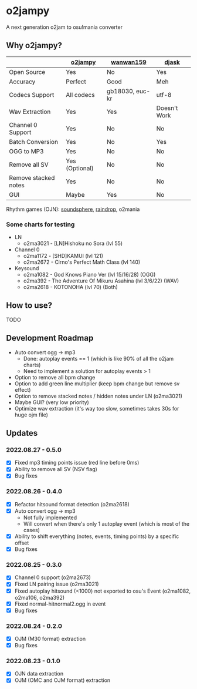 # o2jampy

A next generation o2jam to osu!mania converter

## Why o2jampy?

|  | [o2jampy](https://github.com/oscarcx123/o2jampy) | [wanwan159](https://osu.ppy.sh/community/forums/topics/121149) | [djask](https://github.com/djask/o2jam_utils) |
|---|---|---|---|
| Open Source | Yes | No | Yes |
| Accuracy | Perfect | Good | Meh |
| Codecs Support | All codecs | gb18030, euc-kr | utf-8 |
| Wav Extraction | Yes | Yes | Doesn't Work |
| Channel 0 Support | Yes | No | No |
| Batch Conversion | Yes | No | Yes |
| OGG to MP3 | Yes | No | No |
| Remove all SV | Yes (Optional) | No | No |
| Remove stacked notes | Yes | No | No |
| GUI | Maybe | Yes | No |

Rhythm games (OJN): [soundsphere](https://github.com/semyon422/soundsphere), [raindrop](https://github.com/zardoru/raindrop), o2mania

### Some charts for testing

* LN
    * o2ma3021 - [LN]Hishoku no Sora (lvl 55)
* Channel 0
    * o2ma1172 - [SHD]KAMUI (lvl 121)
    * o2ma2672 - Cirno's Perfect Math Class (lvl 140)
* Keysound
    * o2ma1082 - God Knows Piano Ver (lvl 15/16/28) (OGG)
    * o2ma392 - The Adventure Of Mikuru Asahina (lvl 3/6/22) (WAV)
    * o2ma2618 - KOTONOHA (lvl 70) (Both)

## How to use?

TODO

## Development Roadmap

* Auto convert ogg -> mp3
    * Done: autoplay events == 1 (which is like 90% of all the o2jam charts)
    * Need to implement a solution for autoplay events > 1
* Option to remove all bpm change
* Option to add green line multiplier (keep bpm change but remove sv effect)
* Option to remove stacked notes / hidden notes under LN (o2ma3021)
* Maybe GUI? (very low priority)
* Optimize wav extraction (it's way too slow, sometimes takes 30s for huge ojm file)

## Updates

### 2022.08.27 - 0.5.0

* [x] Fixed mp3 timing points issue (red line before 0ms)
* [x] Ability to remove all SV (NSV flag)
* [x] Bug fixes

### 2022.08.26 - 0.4.0

* [x] Refactor hitsound format detection (o2ma2618)
* [x] Auto convert ogg -> mp3
    * Not fully implemented
    * Will convert when there's only 1 autoplay event (which is most of the cases)
* [x] Ability to shift everything (notes, events, timing points) by a specific offset
* [x] Bug fixes

### 2022.08.25 - 0.3.0

* [x] Channel 0 support (o2ma2673)
* [x] Fixed LN pairing issue (o2ma3021)
* [x] Fixed autoplay hitsound (<1000) not exported to osu's Event (o2ma1082, o2ma106, o2ma392)
* [x] Fixed normal-hitnormal2.ogg in event
* [x] Bug fixes

### 2022.08.24 - 0.2.0

* [x] OJM (M30 format) extraction
* [x] Bug fixes

### 2022.08.23 - 0.1.0

* [x] OJN data extraction
* [x] OJM (OMC and OJM format) extraction